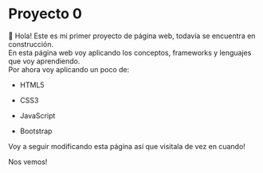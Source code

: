 # Proyecto 0

👋 Hola!
Este es mi primer proyecto de página web, todavía se encuentra en construcción.  
En esta página web voy aplicando los conceptos, frameworks y lenguajes que voy aprendiendo.  
Por ahora voy aplicando un poco de:

- HTML5

- CSS3

- JavaScript

- Bootstrap

Voy a seguir modificando esta página así que visitala de vez en cuando!

Nos vemos!
